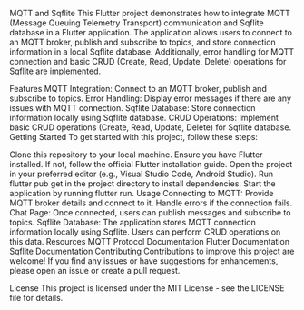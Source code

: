 
MQTT and Sqflite
This Flutter project demonstrates how to integrate MQTT (Message Queuing Telemetry Transport) communication and Sqflite database in a Flutter application. The application allows users to connect to an MQTT broker, publish and subscribe to topics, and store connection information in a local Sqflite database. Additionally, error handling for MQTT connection and basic CRUD (Create, Read, Update, Delete) operations for Sqflite are implemented.

Features
MQTT Integration: Connect to an MQTT broker, publish and subscribe to topics.
Error Handling: Display error messages if there are any issues with MQTT connection.
Sqflite Database: Store connection information locally using Sqflite database.
CRUD Operations: Implement basic CRUD operations (Create, Read, Update, Delete) for Sqflite database.
Getting Started
To get started with this project, follow these steps:

Clone this repository to your local machine.
Ensure you have Flutter installed. If not, follow the official Flutter installation guide.
Open the project in your preferred editor (e.g., Visual Studio Code, Android Studio).
Run flutter pub get in the project directory to install dependencies.
Start the application by running flutter run.
Usage
Connecting to MQTT: Provide MQTT broker details and connect to it. Handle errors if the connection fails.
Chat Page: Once connected, users can publish messages and subscribe to topics.
Sqflite Database: The application stores MQTT connection information locally using Sqflite. Users can perform CRUD operations on this data.
Resources
MQTT Protocol Documentation
Flutter Documentation
Sqflite Documentation
Contributing
Contributions to improve this project are welcome! If you find any issues or have suggestions for enhancements, please open an issue or create a pull request.

License
This project is licensed under the MIT License - see the LICENSE file for details.